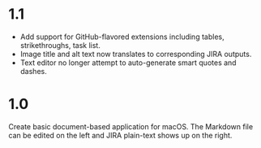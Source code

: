 1.1
======

* Add support for GitHub-flavored extensions including tables, strikethroughs, task list.
* Image title and alt text now translates to corresponding JIRA outputs.
* Text editor no longer attempt to auto-generate smart quotes and dashes.


1.0
======

Create basic document-based application for macOS. The Markdown file can be edited on the left and
JIRA plain-text shows up on the right.
